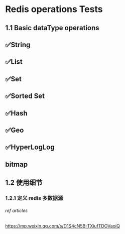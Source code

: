 # Redis operations Tests

## 1.1 Basic dataType operations
## ✅String
## ✅List
## ✅Set
## ✅Sorted Set
## ✅Hash
## ✅Geo
## ✅HyperLogLog
## bitmap

## 1.2 使用细节
### 1.2.1 定义 redis 多数据源

###### ref articles
https://mp.weixin.qq.com/s/D1S4cN5B-TXiufTDOVaoiQ